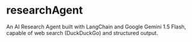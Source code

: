 # researchAgent
An AI Research Agent built with LangChain and Google Gemini 1.5 Flash, capable of web search (DuckDuckGo) and structured output. 
